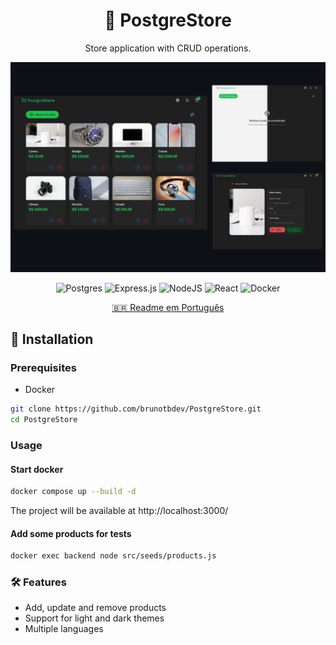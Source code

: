 <div align="center">

# 🛒 PostgreStore

Store application with CRUD operations.

![Screenshot](./screenshot.jpg)

![Postgres](https://img.shields.io/badge/postgres-%23316192.svg?style=for-the-badge&logo=postgresql&logoColor=white) ![Express.js](https://img.shields.io/badge/express.js-%23404d59.svg?style=for-the-badge&logo=express&logoColor=%2361DAFB) ![NodeJS](https://img.shields.io/badge/node.js-6DA55F?style=for-the-badge&logo=node.js&logoColor=white) ![React](https://img.shields.io/badge/react-%2320232a.svg?style=for-the-badge&logo=react&logoColor=%2361DAFB) ![Docker](https://img.shields.io/badge/docker-%230db7ed.svg?style=for-the-badge&logo=docker&logoColor=white)

<a href="https://github.com/brunotbdev/PostgreStore/blob/main/README.md">🇧🇷 Readme em Português</a>

</div>

## 🚀 Installation

### Prerequisites

- Docker

```sh
git clone https://github.com/brunotbdev/PostgreStore.git
cd PostgreStore
```

### Usage

#### Start docker

```sh
docker compose up --build -d
```

The project will be available at http://localhost:3000/

#### Add some products for tests

```sh
docker exec backend node src/seeds/products.js
```

### 🛠️ Features

- Add, update and remove products
- Support for light and dark themes
- Multiple languages
